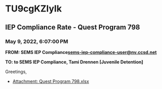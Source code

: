# TU9cgKZIyIk
## IEP Compliance Rate - Quest Program 798
### May 9, 2022, 6:07:00 PM
**FROM: SEMS IEP Compliance<sems-iep-compliance-user@nv.ccsd.net>**

**TO: to SEMS IEP Compliance, Tami Drennen [Juvenile Detention]**


Greetings,  





* [Attachment: Quest Program 798.xlsx](TU9cgKZIyIk-attachment-1.xlsx)
